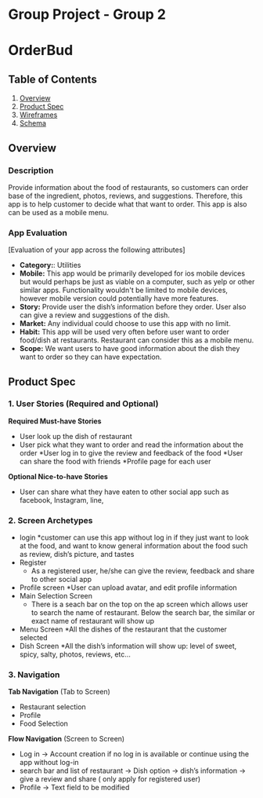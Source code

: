 Group Project - Group 2
===

# OrderBud

## Table of Contents
1. [Overview](#Overview)
1. [Product Spec](#Product-Spec)
1. [Wireframes](#Wireframes)
2. [Schema](#Schema)

## Overview
### Description
Provide information about the food of restaurants, so customers can order base of the ingredient, photos, reviews, and suggestions. Therefore, this app is to help customer to decide what that want to order.  This app is also can be used as a mobile menu. 
### App Evaluation
[Evaluation of your app across the following attributes]
- **Category:**: Utilities
- **Mobile:** This app would be primarily developed for ios mobile  devices but would perhaps be just as viable on a computer, such as yelp or other similar apps. Functionality wouldn't be limited to mobile devices, however mobile version could potentially have more features.
- **Story:** Provide user the dish’s information before they order. User also can give a review and suggestions of the dish. 
- **Market:** Any individual could choose to use this app with no limit. 
- **Habit:** This app will be used very often before user want to order food/dish at restaurants. Restaurant can consider this as a mobile menu. 
- **Scope:** We want users to have good information about the dish they want to order so they can have expectation.

## Product Spec

### 1. User Stories (Required and Optional)

**Required Must-have Stories**

* User look up the dish of restaurant
* User pick what they want to order and read the information about the order
*User log in to give the review and feedback of the food
*User can share the food with friends
*Profile page for each user

**Optional Nice-to-have Stories**

* User can share what they have eaten to other social app such as facebook, Instagram, line, 

### 2. Screen Archetypes

* login
   *customer can use this app without log in if they just want to look at the food, and want to know general information about the food such as review, dish’s picture, and tastes
* Register 
   * As a registered user, he/she can give the review, feedback and share to other social app
* Profile screen
   *User can upload avatar, and edit profile information
* Main Selection Screen
   * There is a seach bar on the top on the ap screen which allows user to search the name of restaurant. Below the search bar, the similar or exact name of restaurant will show up
* Menu Screen
   *All the dishes of the restaurant that the customer selected
* Dish Screen
   *All the dish’s information will show up: level of sweet, spicy, salty, photos, reviews, etc…


### 3. Navigation

**Tab Navigation** (Tab to Screen)

* Restaurant selection
* Profile
* Food Selection

**Flow Navigation** (Screen to Screen)

 * Log in -> Account creation if no log in is available or continue using the app without log-in
 * search bar and list of restaurant -> Dish option -> dish’s information -> give a review and share ( only apply for registered user)
 * Profile -> Text field to be modified
